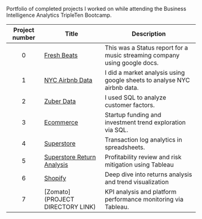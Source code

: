 Portfolio of completed projects I worked on while attending the Business Intelligence Analytics TripleTen Bootcamp.

| Project number | Title | Description |
| :-----------: | ----------- |----------- |
| 0 | [Fresh Beats](https://github.com/conorburns2/Data_projects_TripleTen/tree/main/fresh%20beats) | This was a Status report for a music streaming company using google docs. |
| 1 | [NYC Airbnb Data](https://github.com/conorburns2/Data_projects_TripleTen/tree/main/NYC%20airbnb%20data) | I did a market analysis using google sheets to analyse NYC airbnb data. |
| 2 | [Zuber Data](https://github.com/conorburns2/Data_projects_TripleTen/tree/main/Zuber%20Data) | I used SQL to analyze customer factors. |
| 3 | [Ecommerce](https://github.com/conorburns2/Data_projects_TripleTen/tree/main/Eccomerce) |Startup funding and investment trend exploration via SQL.|
| 4 | [Superstore](https://github.com/conorburns2/Data_projects_TripleTen/tree/main/superstore) |Transaction log analytics in spreadsheets.|
| 5 | [Superstore Return Analysis](https://github.com/conorburns2/Data_projects_TripleTen/tree/main/superstore%20return%20analysis) |Profitability review and risk mitigation using Tableau|
| 6 | [Shopify](https://github.com/conorburns2/Data_projects_TripleTen/tree/main/shopify) |Deep dive into returns analysis and trend visualization|
| 7 | [Zomato](PROJECT DIRECTORY LINK) |KPI analysis and platform performance monitoring via Tableau.|
<!--
| 8 | [PROJECT NAME](PROJECT DIRECTORY LINK) | DESCRIPTION HERE. |
| 9 | [PROJECT NAME](PROJECT DIRECTORY LINK) | DESCRIPTION HERE. |
| 10| [PROJECT NAME](PROJECT DIRECTORY LINK) | DESCRIPTION HERE. |
-->




